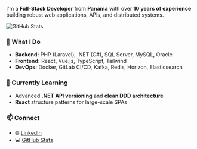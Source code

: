  
I'm a **Full-Stack Developer** from **Panama** with over **10 years of experience** building robust web applications, APIs, and distributed systems.  

![GitHub Stats](https://github-readme-stats.vercel.app/api?username=a3rxander&show_icons=true&theme=tokyonight)

### 🧠 What I Do
- **Backend:** PHP (Laravel), .NET (C#), SQL Server, MySQL, Oracle  
- **Frontend:** React, Vue.js, TypeScript, Tailwind  
- **DevOps:** Docker, GitLab CI/CD, Kafka, Redis, Horizon, Elasticsearch  

### 🌱 Currently Learning
- Advanced **.NET API versioning** and **clean DDD architecture**
- **React** structure patterns for large-scale SPAs  


### 📫 Connect
- 🌐 [LinkedIn](https://linkedin.com/in/a3rxander)  
- 💻 [GitHub Stats](https://github-readme-stats.vercel.app/api?username=a3rxander&show_icons=true&theme=tokyonight)
 
